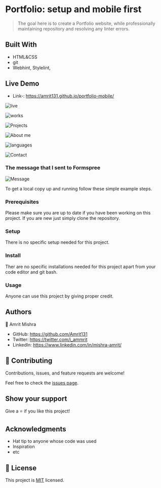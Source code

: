 # Portfolio: setup and mobile first

> The goal here is to create a Portfolio website, while professionally maintaining repository and resolving any linter errors.


## Built With

- HTML&CSS
- git
- Webhint, Stylelint, 


## Live Demo
-   Link-: https://amrit131.github.io/portfolio-mobile/ 

![live](https://user-images.githubusercontent.com/87594100/191726785-f64c4290-40a4-4ca6-8914-df6d5bdfc9cf.png)

![works](https://user-images.githubusercontent.com/87594100/192111035-ce120ac5-4bd2-4429-9220-74facaa3ab8f.png)

![Projects](https://user-images.githubusercontent.com/87594100/192110918-52300f8a-7e7e-4398-bd2c-43c8d3dba7f4.png)

![About me](https://user-images.githubusercontent.com/87594100/192110921-2f436999-8713-4160-85f5-eca250256caa.png)

![languages](https://user-images.githubusercontent.com/87594100/192110953-84ed04df-1d72-430e-82d7-2a0e92058d56.png)

![Contact](https://user-images.githubusercontent.com/87594100/192512479-012c7ddc-9b57-4493-b06a-232b7c7ef45f.PNG)

### The message that I sent to Formspree
![Message](https://user-images.githubusercontent.com/87594100/192512528-228b5d6a-0f4a-4f8b-8bf9-da8aca7b428d.PNG)

To get a local copy up and running follow these simple example steps.

### Prerequisites
Please make sure you are up to date if you have been working on this project. If you are new just simply clone the repository.
### Setup
There is no specific setup needed for this project.
### Install
Ther are no specific installations needed for this project apart from your code editor and git bash.
### Usage
Anyone can use this project by giving proper credit.




## Authors

👤 Amrit Mishra

- GitHub: https://github.com/Amrit131
- Twitter:  https://twitter.com/i_ammrit
- LinkedIn: https://www.linkedin.com/in/mishra-amrit/


## 🤝 Contributing

Contributions, issues, and feature requests are welcome!

Feel free to check the [issues page](../../issues/).

## Show your support

Give a ⭐️ if you like this project!

## Acknowledgments

- Hat tip to anyone whose code was used
- Inspiration
- etc

## 📝 License

This project is [MIT](./LICENSE) licensed.
